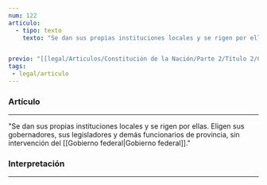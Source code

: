 ```yaml
---
num: 122
articulo: 
  - tipo: texto
    texto: "Se dan sus propias instituciones locales y se rigen por ellas. Eligen sus gobernadores, sus legisladores y demás funcionarios de provincia, sin intervención del Gobierno federal."


previo: "[[legal/Articulos/Constitución de la Nación/Parte 2/Título 2/Capítulo 1/Capítulo 1, Gobiernos de provincia.md|Capítulo 1, Gobiernos de provincia]]"
tags: 
 - legal/articulo
---
```

### Artículo
---
"Se dan sus propias instituciones locales y se rigen por ellas. Eligen sus gobernadores, sus legisladores y demás funcionarios de provincia, sin intervención del [[Gobierno federal|Gobierno federal]]."

### Interpretación
---
